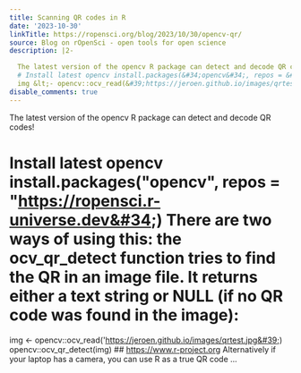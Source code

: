 ```yaml
---
title: Scanning QR codes in R
date: '2023-10-30'
linkTitle: https://ropensci.org/blog/2023/10/30/opencv-qr/
source: Blog on rOpenSci - open tools for open science
description: |2-

  The latest version of the opencv R package can detect and decode QR codes!
  # Install latest opencv install.packages(&#34;opencv&#34;, repos = &#34;https://ropensci.r-universe.dev&#34;) There are two ways of using this: the ocv_qr_detect function tries to find the QR in an image file. It returns either a text string or NULL (if no QR code was found in the image):
  img &lt;- opencv::ocv_read(&#39;https://jeroen.github.io/images/qrtest.jpg&#39;) opencv::ocv_qr_detect(img) ## https://www.r-project.org Alternatively if your laptop has a camera, you can use R as a true QR code ...
disable_comments: true
---
```


The latest version of the opencv R package can detect and decode QR codes!
# Install latest opencv install.packages(&#34;opencv&#34;, repos = &#34;https://ropensci.r-universe.dev&#34;) There are two ways of using this: the ocv_qr_detect function tries to find the QR in an image file. It returns either a text string or NULL (if no QR code was found in the image):
img &lt;- opencv::ocv_read(&#39;https://jeroen.github.io/images/qrtest.jpg&#39;) opencv::ocv_qr_detect(img) ## https://www.r-project.org Alternatively if your laptop has a camera, you can use R as a true QR code ...